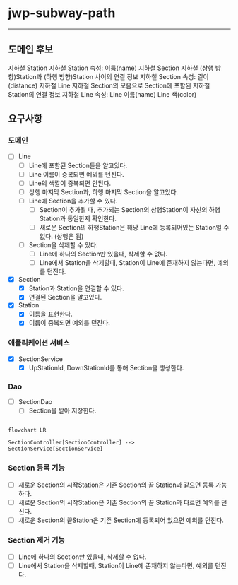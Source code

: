 # jwp-subway-path

--- 

## 도메인 후보

지하철 Station
지하철 Station 속성:
이름(name)
지하철 Section
지하철 (상행 방향)Station과 (하행 방향)Station 사이의 연결 정보
지하철 Section 속성:
길이(distance)
지하철 Line
지하철 Section의 모음으로 Section에 포함된 지하철 Station의 연결 정보
지하철 Line 속성:
Line 이름(name)
Line 색(color)

## 요구사항

### 도메인

- [ ] Line
  - [ ] Line에 포함된 Section들을 알고있다.
  - [ ] Line 이름이 중복되면 예외를 던진다.
  - [ ] Line의 색깔이 중복되면 안된다.
  - [ ] 상행 마지막 Section과, 하행 마지막 Section을 알고있다.
  - [ ] Line에 Section을 추가할 수 있다.
    - [ ] Section이 추가될 때, 추가되는 Section의 상행Station이 자신의 하행Station과 동일한지 확인한다.
    - [ ] 새로운 Section의 하행Station은 해당 Line에 등록되어있는 Station일 수 없다. (상행은 됨)
  - [ ] Section을 삭제할 수 있다.
    - [ ] Line에 하나의 Section만 있을때, 삭제할 수 없다.
    - [ ] Line에서 Station을 삭제할때, Station이 Line에 존재하지 않는다면, 예외를 던진다.
- [x] Section
  - [x] Station과 Station을 연결할 수 있다.
  - [x] 연결된 Section을 알고있다.
- [x] Station
  - [x] 이름을 표현한다.
  - [x] 이름이 중복되면 예외를 던진다.

### 애플리케이션 서비스

- [x] SectionService
  - [x] UpStationId, DownStationId를 통해 Section을 생성한다.

### Dao

- [ ] SectionDao
  - [ ] Section을 받아 저장한다.

``` mermaid

flowchart LR

SectionController[SectionController] --> SectionService[SectionService]

```

### Section 등록 기능

- [ ] 새로운 Section의 시작Station은 기존 Section의 끝 Station과 같으면 등록 가능 하다.
- [ ] 새로운 Section의 시작Station은 기존 Section의 끝 Station과 다르면 예외를 던진다.
- [ ] 새로운 Section의 끝Station은 기존 Section에 등록되어 있으면 예외를 던진다.

### Section 제거 기능

- [ ] Line에 하나의 Section만 있을때, 삭제할 수 없다.
- [ ] Line에서 Station을 삭제할때, Station이 Line에 존재하지 않는다면, 예외를 던진다.
